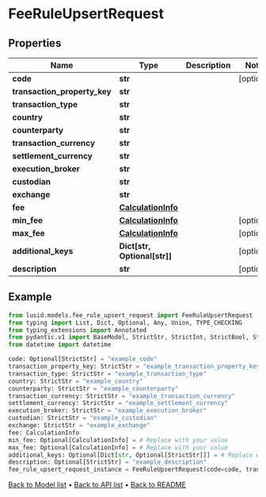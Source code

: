 # FeeRuleUpsertRequest

## Properties
Name | Type | Description | Notes
------------ | ------------- | ------------- | -------------
**code** | **str** |  | [optional] 
**transaction_property_key** | **str** |  | 
**transaction_type** | **str** |  | 
**country** | **str** |  | 
**counterparty** | **str** |  | 
**transaction_currency** | **str** |  | 
**settlement_currency** | **str** |  | 
**execution_broker** | **str** |  | 
**custodian** | **str** |  | 
**exchange** | **str** |  | 
**fee** | [**CalculationInfo**](CalculationInfo.md) |  | 
**min_fee** | [**CalculationInfo**](CalculationInfo.md) |  | [optional] 
**max_fee** | [**CalculationInfo**](CalculationInfo.md) |  | [optional] 
**additional_keys** | **Dict[str, Optional[str]]** |  | [optional] 
**description** | **str** |  | [optional] 
## Example

```python
from lusid.models.fee_rule_upsert_request import FeeRuleUpsertRequest
from typing import List, Dict, Optional, Any, Union, TYPE_CHECKING
from typing_extensions import Annotated
from pydantic.v1 import BaseModel, StrictStr, StrictInt, StrictBool, StrictFloat, StrictBytes, Field, validator, ValidationError, conlist, constr
from datetime import datetime

code: Optional[StrictStr] = "example_code"
transaction_property_key: StrictStr = "example_transaction_property_key"
transaction_type: StrictStr = "example_transaction_type"
country: StrictStr = "example_country"
counterparty: StrictStr = "example_counterparty"
transaction_currency: StrictStr = "example_transaction_currency"
settlement_currency: StrictStr = "example_settlement_currency"
execution_broker: StrictStr = "example_execution_broker"
custodian: StrictStr = "example_custodian"
exchange: StrictStr = "example_exchange"
fee: CalculationInfo
min_fee: Optional[CalculationInfo] = # Replace with your value
max_fee: Optional[CalculationInfo] = # Replace with your value
additional_keys: Optional[Dict[str, Optional[StrictStr]]] = # Replace with your value
description: Optional[StrictStr] = "example_description"
fee_rule_upsert_request_instance = FeeRuleUpsertRequest(code=code, transaction_property_key=transaction_property_key, transaction_type=transaction_type, country=country, counterparty=counterparty, transaction_currency=transaction_currency, settlement_currency=settlement_currency, execution_broker=execution_broker, custodian=custodian, exchange=exchange, fee=fee, min_fee=min_fee, max_fee=max_fee, additional_keys=additional_keys, description=description)

```

[Back to Model list](../README.md#documentation-for-models) &#8226; [Back to API list](../README.md#documentation-for-api-endpoints) &#8226; [Back to README](../README.md)

